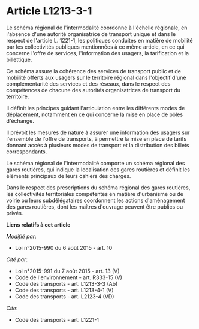 # Article L1213-3-1

Le schéma régional de l'intermodalité coordonne à l'échelle régionale, en l'absence d'une autorité organisatrice de transport
unique et dans le respect de l'article L. 1221-1, les politiques conduites en matière de mobilité par les collectivités
publiques mentionnées à ce même article, en ce qui concerne l'offre de services, l'information des usagers, la tarification
et la billettique. 

Ce schéma assure la cohérence des services de transport public et de mobilité offerts aux usagers sur le territoire régional
dans l'objectif d'une complémentarité des services et des réseaux, dans le respect des compétences de chacune des autorités
organisatrices de transport du territoire. 

Il définit les principes guidant l'articulation entre les différents modes de déplacement, notamment en ce qui concerne la
mise en place de pôles d'échange. 

Il prévoit les mesures de nature à assurer une information des usagers sur l'ensemble de l'offre de transports, à permettre
la mise en place de tarifs donnant accès à plusieurs modes de transport et la distribution des billets correspondants.

Le schéma régional de l'intermodalité comporte un schéma régional des gares routières, qui indique la localisation des gares
routières et définit les éléments principaux de leurs cahiers des charges. 

Dans le respect des prescriptions du schéma régional des gares routières, les collectivités territoriales compétentes en
matière d'urbanisme ou de voirie ou leurs subdélégataires coordonnent les actions d'aménagement des gares routières, dont les
maîtres d'ouvrage peuvent être publics ou privés.

**Liens relatifs à cet article**

_Modifié par_:

  - Loi n°2015-990 du 6 août 2015 - art. 10

_Cité par_:

  - Loi n°2015-991 du 7 août 2015 - art. 13 (V)
  - Code de l'environnement - art. R333-15 (V)
  - Code des transports - art. L1213-3-3 (Ab)
  - Code des transports - art. L1213-4-1 (V)
  - Code des transports - art. L2123-4 (VD)

_Cite_:

  - Code des transports - art. L1221-1
